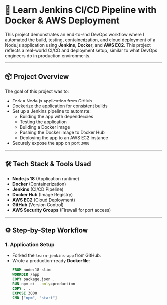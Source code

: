# 🚀 Learn Jenkins CI/CD Pipeline with Docker & AWS Deployment

This project demonstrates an end-to-end DevOps workflow where I automated the build, testing, containerization, and cloud deployment of a Node.js application using **Jenkins**, **Docker**, and **AWS EC2**. This project reflects a real-world CI/CD and deployment setup, similar to what DevOps engineers do in production environments.

---

## 📦 Project Overview

The goal of this project was to:
- Fork a Node.js application from GitHub
- Dockerize the application for consistent builds
- Set up a Jenkins pipeline to automate:
  - Building the app with dependencies
  - Testing the application
  - Building a Docker image
  - Pushing the Docker image to Docker Hub
  - Deploying the app to an AWS EC2 instance
- Securely expose the app on port `3000`

---

## 🛠 Tech Stack & Tools Used

- **Node.js 18** (Application runtime)
- **Docker** (Containerization)
- **Jenkins** (CI/CD Pipeline)
- **Docker Hub** (Image Registry)
- **AWS EC2** (Cloud Deployment)
- **GitHub** (Version Control)
- **AWS Security Groups** (Firewall for port access)

---

## ⚙️ Step-by-Step Workflow

### 1. Application Setup
- Forked the `learn-jenkins-app` from GitHub.
- Wrote a production-ready **Dockerfile**:
  ```dockerfile
  FROM node:18-slim
  WORKDIR /app
  COPY package.json .
  RUN npm ci --only=production
  COPY . .
  EXPOSE 3000
  CMD ["npm", "start"]
